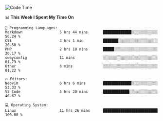 <!-- [![Top Langs](https://github-readme-stats.vercel.app/api/top-langs/?username=gagahsyuja&theme=dracula&hide_border=true&border_radius=7)](https://github.com/anuraghazra/github-readme-stats) -->

<!--START_SECTION:waka-->
![Code Time](http://img.shields.io/badge/Code%20Time-282%20hrs%2052%20mins-blue)

📊 **This Week I Spent My Time On** 

```text
💬 Programming Languages: 
Markdown                 5 hrs 44 mins       █████████████░░░░░░░░░░░░   50.24 % 
CSS                      3 hrs 1 min         ███████░░░░░░░░░░░░░░░░░░   26.50 % 
PHP                      2 hrs 18 mins       █████░░░░░░░░░░░░░░░░░░░░   20.17 % 
swayconfig               11 mins             ░░░░░░░░░░░░░░░░░░░░░░░░░   01.73 % 
Other                    8 mins              ░░░░░░░░░░░░░░░░░░░░░░░░░   01.22 % 

🔥 Editors: 
Neovim                   6 hrs 6 mins        █████████████░░░░░░░░░░░░   53.33 % 
VS Code                  5 hrs 20 mins       ████████████░░░░░░░░░░░░░   46.67 % 

💻 Operating System: 
Linux                    11 hrs 26 mins      █████████████████████████   100.00 % 
```


<!--END_SECTION:waka-->
